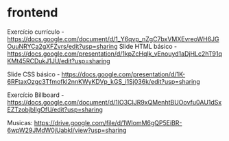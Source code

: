 # frontend

Exercício currículo - https://docs.google.com/document/d/1_Y6qvp_nZgC7bxVMXEvreoWH6JGOuuNRYCa2gXFZvrs/edit?usp=sharing
Slide HTML básico - https://docs.google.com/presentation/d/1kpZcHqlk_vEnouyd1aDjHLc2hT91qKMt45RCDukJ1JU/edit?usp=sharing

Slide CSS básico - https://docs.google.com/presentation/d/1K-6RFtaxOzgc3Tfmofkl2nnKWyKDVp_kGS_i1Sj036k/edit?usp=sharing

Exercício Billboard - https://docs.google.com/document/d/1lO3CIJR9xQMenhtBUOovfu0AU1dSxEZTzobjblIgOfU/edit?usp=sharing

Musicas: https://drive.google.com/file/d/1WIomM6gQP5EiBR-6wpW29JMdW0jUabkI/view?usp=sharing
